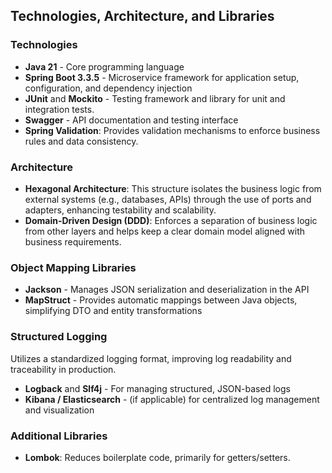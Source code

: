 ## Technologies, Architecture, and Libraries

### Technologies
- **Java 21** - Core programming language
- **Spring Boot 3.3.5** - Microservice framework for application setup, configuration, and dependency injection
- **JUnit** and **Mockito** - Testing framework and library for unit and integration tests.
- **Swagger** - API documentation and testing interface
- **Spring Validation**: Provides validation mechanisms to enforce business rules and data consistency.

### Architecture
- **Hexagonal Architecture**: This structure isolates the business logic from external systems (e.g., databases, APIs) through the use of ports and adapters, enhancing testability and scalability.
- **Domain-Driven Design (DDD)**: Enforces a separation of business logic from other layers and helps keep a clear domain model aligned with business requirements.
  
### Object Mapping Libraries
- **Jackson** - Manages JSON serialization and deserialization in the API
- **MapStruct** - Provides automatic mappings between Java objects, simplifying DTO and entity transformations

### Structured Logging
Utilizes a standardized logging format, improving log readability and traceability in production.
- **Logback** and **Slf4j** - For managing structured, JSON-based logs
- **Kibana / Elasticsearch** - (if applicable) for centralized log management and visualization

### Additional Libraries
- **Lombok**: Reduces boilerplate code, primarily for getters/setters.
